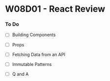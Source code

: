 # W08D01 - React Review

### To Do
- [ ] Building Components
- [ ] Props
- [ ] Fetching Data from an API
- [ ] Immutable Patterns
- [ ] Q and A

















